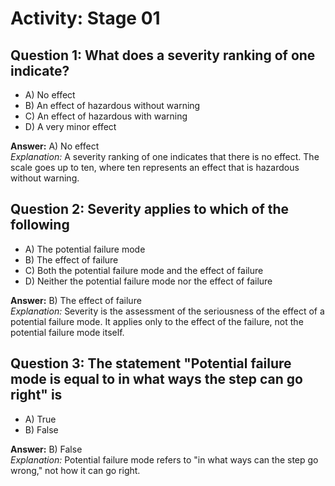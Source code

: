 # Activity: Stage 01


## Question 1: What does a severity ranking of one indicate?

- A) No effect
- B) An effect of hazardous without warning
- C) An effect of hazardous with warning
- D) A very minor effect

**Answer:** A) No effect  
*Explanation:* A severity ranking of one indicates that there is no effect. The scale goes up to ten, where ten represents an effect that is hazardous without warning.

## Question 2: Severity applies to which of the following

- A) The potential failure mode
- B) The effect of failure
- C) Both the potential failure mode and the effect of failure
- D) Neither the potential failure mode nor the effect of failure

**Answer:** B) The effect of failure  
*Explanation:* Severity is the assessment of the seriousness of the effect of a potential failure mode. It applies only to the effect of the failure, not the potential failure mode itself.

## Question 3: The statement "Potential failure mode is equal to in what ways the step can go right" is

- A) True
- B) False

**Answer:** B) False  
*Explanation:* Potential failure mode refers to "in what ways can the step go wrong," not how it can go right.
